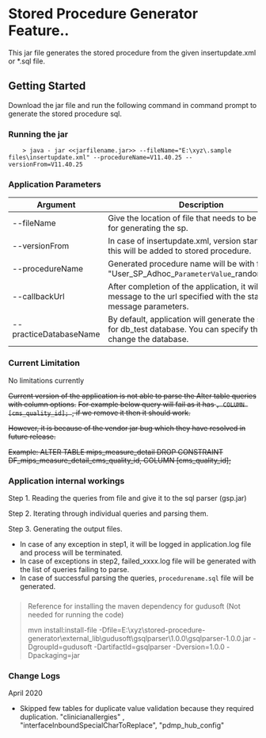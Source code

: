# Stored Procedure Generator Feature..

This jar file generates the stored procedure from the given insertupdate.xml or *.sql file.

## Getting Started
Download the jar file and run the following command in command prompt to generate the stored procedure sql.

### Running the jar
````
    > java - jar <<jarfilename.jar>> --fileName="E:\xyz\.sample files\insertupdate.xml" --procedureName=V11.40.25 --versionFrom=V11.40.25
````

### Application Parameters

|Argument   | Description |Type | Use  |
|-----------|--------------|-----|------|
|--fileName | Give the location of file that needs to be parsed for generating the sp.|Required| --fileName="E:\xyz\.sample files\insertupdate.xml" |
|--versionFrom | In case of insertupdate.xml, version starting from this will be added to stored procedure.|Required |--versionFrom=V11.40.25 |
|--procedureName | Generated procedure name will be with format "User_SP_Adhoc_`ParameterValue`_randomnumber. | Required |--procedureName=V11.40.25 |
|--callbackUrl | After completion of the application, it will post the message to the url specified with the status and message parameters. | Optional |--callbackUrl="https://myUrlToPost.com/xyz" |
|--practiceDatabaseName | By default, application will generate the sp to run for db_test database. You can specify the value to change the database. | Optional |--practiceDatabaseName=db_myprac |


### Current Limitation
No limitations currently

~~Current version of the application is not able to parse the Alter table queries with column options.~~
~~For example below query will fail as it has `, COLUMN [cms_quality_id]; `, if we remove it then it should work.~~

~~However, it is because of the vendor jar bug which they have resolved in future release.~~


~~Example: ALTER TABLE mips_measure_detail DROP CONSTRAINT DF_mips_measure_detail_cms_quality_id, COLUMN [cms_quality_id];~~


### Application internal workings
Step 1. Reading the queries from file and give it to the sql parser (gsp.jar)

Step 2. Iterating through individual queries and parsing them.

Step 3. Generating the output files.

* In case of any exception in step1, it will be logged in application.log file and process will be terminated.
* In case of exceptions in step2, failed_xxxx.log file will be generated with the list of queries failing to parse.
* In case of successful parsing the queries, `procedurename.sql` file will be generated.

###

###
> Reference for installing the maven dependency for gudusoft (Not needed for running the code)
>
>
>mvn install:install-file -Dfile=E:\xyz\stored-procedure-generator\external_lib\gudusoft\gsqlparser\1.0.0\gsqlparser-1.0.0.jar -DgroupId=gudusoft -DartifactId=gsqlparser -Dversion=1.0.0 -Dpackaging=jar

### Change Logs
April 2020
* Skipped few tables for duplicate value validation because they required duplication.
    "clinicianallergies" , "interfaceInboundSpecialCharToReplace", "pdmp_hub_config"

